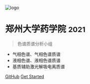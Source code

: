 <!-- _coverpage.md -->
![logo](https://docsify.js.org/_media/icon.svg)

# 郑州大学药学院 <small>2021</small>
> 色谱质谱分析小组

- 气相色谱、气相色谱质谱
- 液相色谱、液相色谱质谱
- 基质辅助激光解吸电离质谱

[GitHub](https://github.com/docsifyjs/docsify/)
[Get Started](#zzu)

